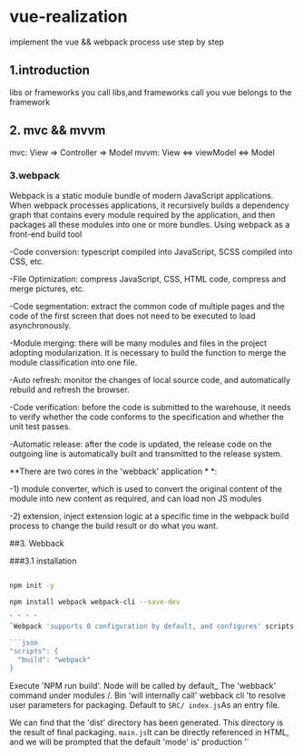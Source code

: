 # vue-realization
 implement the vue && webpack process use step by step

## 1.introduction
libs or frameworks
you call libs,and frameworks call you
vue belongs to the framework

## 2. mvc && mvvm
mvc: View => Controller => Model
mvvm: View <=> viewModel <=> Model

### 3.webpack
Webpack is a static module bundle of modern JavaScript applications. When webpack processes applications, it recursively builds a dependency graph that contains every module required by the application, and then packages all these modules into one or more bundles.
Using webpack as a front-end build tool

-Code conversion: typescript compiled into JavaScript, SCSS compiled into CSS, etc.

-File Optimization: compress JavaScript, CSS, HTML code, compress and merge pictures, etc.

-Code segmentation: extract the common code of multiple pages and the code of the first screen that does not need to be executed to load asynchronously.

-Module merging: there will be many modules and files in the project adopting modularization. It is necessary to build the function to merge the module classification into one file.

-Auto refresh: monitor the changes of local source code, and automatically rebuild and refresh the browser.

-Code verification: before the code is submitted to the warehouse, it needs to verify whether the code conforms to the specification and whether the unit test passes.

-Automatic release: after the code is updated, the release code on the outgoing line is automatically built and transmitted to the release system.

**There are two cores in the 'webback' application * *:

-1) module converter, which is used to convert the original content of the module into new content as required, and can load non JS modules

-2) extension, inject extension logic at a specific time in the webpack build process to change the build result or do what you want.

##3. Webback

###3.1 installation

```bash

npm init -y

npm install webpack webpack-cli --save-dev

` ` ` `
`Webpack 'supports 0 configuration by default, and configures' scripts' script

```json
"scripts": {
  "build": "webpack"
}
```
Execute 'NPM run build'. Node will be called by default_ The 'webback' command under modules /. Bin 'will internally call' webback cli 'to resolve user parameters for packaging. Default to ` SRC/ index.js `As an entry file.

We can find that the 'dist' directory has been generated. This directory is the result of final packaging. ` main.js `It can be directly referenced in HTML, and we will be prompted that the default 'mode' is' production '`